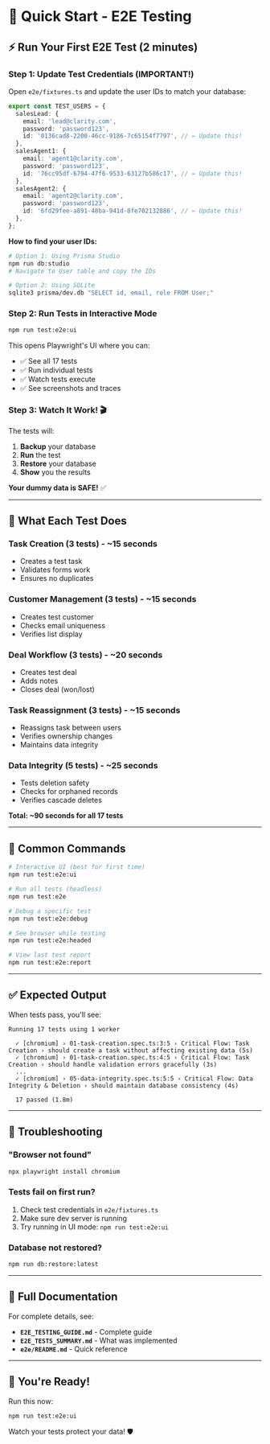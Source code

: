 # 🚀 Quick Start - E2E Testing

## ⚡ Run Your First E2E Test (2 minutes)

### Step 1: Update Test Credentials (IMPORTANT!)

Open `e2e/fixtures.ts` and update the user IDs to match your database:

```typescript
export const TEST_USERS = {
  salesLead: {
    email: 'lead@clarity.com',
    password: 'password123',
    id: '0136cad8-2200-46cc-9186-7c65154f7797', // ← Update this!
  },
  salesAgent1: {
    email: 'agent1@clarity.com',
    password: 'password123',
    id: '76cc95df-6794-47f6-9533-63127b586c17', // ← Update this!
  },
  salesAgent2: {
    email: 'agent2@clarity.com',
    password: 'password123',
    id: '6fd29fee-a891-48ba-941d-8fe702132886', // ← Update this!
  },
};
```

**How to find your user IDs:**
```bash
# Option 1: Using Prisma Studio
npm run db:studio
# Navigate to User table and copy the IDs

# Option 2: Using SQLite
sqlite3 prisma/dev.db "SELECT id, email, role FROM User;"
```

### Step 2: Run Tests in Interactive Mode

```bash
npm run test:e2e:ui
```

This opens Playwright's UI where you can:
- ✅ See all 17 tests
- ✅ Run individual tests
- ✅ Watch tests execute
- ✅ See screenshots and traces

### Step 3: Watch It Work! 🎬

The tests will:
1. **Backup** your database
2. **Run** the test
3. **Restore** your database
4. **Show** you the results

**Your dummy data is SAFE!** ✅

---

## 🎯 What Each Test Does

### Task Creation (3 tests) - ~15 seconds
- Creates a test task
- Validates forms work
- Ensures no duplicates

### Customer Management (3 tests) - ~15 seconds  
- Creates test customer
- Checks email uniqueness
- Verifies list display

### Deal Workflow (3 tests) - ~20 seconds
- Creates test deal
- Adds notes
- Closes deal (won/lost)

### Task Reassignment (3 tests) - ~15 seconds
- Reassigns task between users
- Verifies ownership changes
- Maintains data integrity

### Data Integrity (5 tests) - ~25 seconds
- Tests deletion safety
- Checks for orphaned records
- Verifies cascade deletes

**Total: ~90 seconds for all 17 tests**

---

## 📝 Common Commands

```bash
# Interactive UI (best for first time)
npm run test:e2e:ui

# Run all tests (headless)
npm run test:e2e

# Debug a specific test
npm run test:e2e:debug

# See browser while testing
npm run test:e2e:headed

# View last test report
npm run test:e2e:report
```

---

## ✅ Expected Output

When tests pass, you'll see:

```
Running 17 tests using 1 worker

  ✓ [chromium] › 01-task-creation.spec.ts:3:5 › Critical Flow: Task Creation › should create a task without affecting existing data (5s)
  ✓ [chromium] › 01-task-creation.spec.ts:4:5 › Critical Flow: Task Creation › should handle validation errors gracefully (3s)
  ...
  ✓ [chromium] › 05-data-integrity.spec.ts:5:5 › Critical Flow: Data Integrity & Deletion › should maintain database consistency (4s)

  17 passed (1.8m)
```

---

## 🐛 Troubleshooting

### "Browser not found"
```bash
npx playwright install chromium
```

### Tests fail on first run?
1. Check test credentials in `e2e/fixtures.ts`
2. Make sure dev server is running
3. Try running in UI mode: `npm run test:e2e:ui`

### Database not restored?
```bash
npm run db:restore:latest
```

---

## 📖 Full Documentation

For complete details, see:
- **`E2E_TESTING_GUIDE.md`** - Complete guide
- **`E2E_TESTS_SUMMARY.md`** - What was implemented
- **`e2e/README.md`** - Quick reference

---

## 🎉 You're Ready!

Run this now:
```bash
npm run test:e2e:ui
```

Watch your tests protect your data! 🛡️

